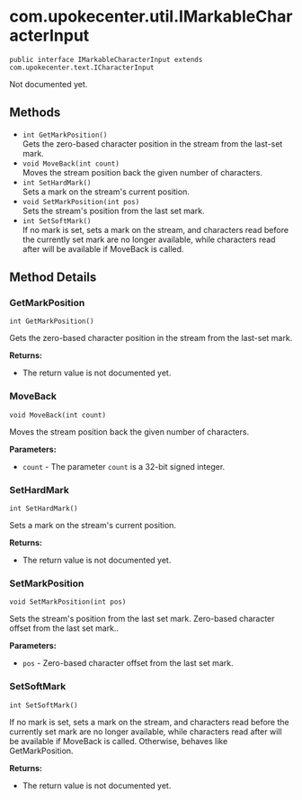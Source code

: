 # com.upokecenter.util.IMarkableCharacterInput

    public interface IMarkableCharacterInput extends com.upokecenter.text.ICharacterInput

Not documented yet.

## Methods

* `int GetMarkPosition()`<br>
 Gets the zero-based character position in the stream from the last-set mark.
* `void MoveBack​(int count)`<br>
 Moves the stream position back the given number of characters.
* `int SetHardMark()`<br>
 Sets a mark on the stream's current position.
* `void SetMarkPosition​(int pos)`<br>
 Sets the stream's position from the last set mark.
* `int SetSoftMark()`<br>
 If no mark is set, sets a mark on the stream, and characters read before the
 currently set mark are no longer available, while characters read
 after will be available if MoveBack is called.

## Method Details

### GetMarkPosition
    int GetMarkPosition()
Gets the zero-based character position in the stream from the last-set mark.

**Returns:**

* The return value is not documented yet.

### MoveBack
    void MoveBack​(int count)
Moves the stream position back the given number of characters.

**Parameters:**

* <code>count</code> - The parameter <code>count</code> is a 32-bit signed integer.

### SetHardMark
    int SetHardMark()
Sets a mark on the stream's current position.

**Returns:**

* The return value is not documented yet.

### SetMarkPosition
    void SetMarkPosition​(int pos)
Sets the stream's position from the last set mark. <param name='pos'/>Zero-based character offset from the last set
 mark..

**Parameters:**

* <code>pos</code> - Zero-based character offset from the last set mark.

### SetSoftMark
    int SetSoftMark()
If no mark is set, sets a mark on the stream, and characters read before the
 currently set mark are no longer available, while characters read
 after will be available if MoveBack is called. Otherwise, behaves
 like GetMarkPosition.

**Returns:**

* The return value is not documented yet.
